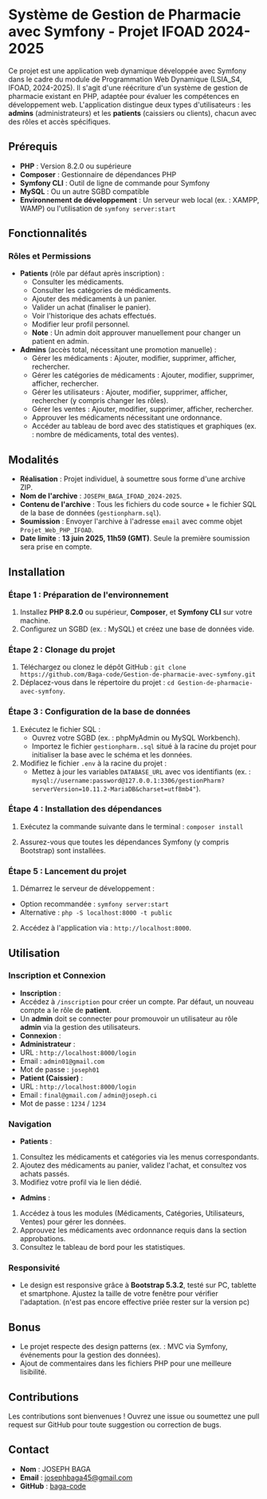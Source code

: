 # Système de Gestion de Pharmacie avec Symfony - Projet IFOAD 2024-2025

Ce projet est une application web dynamique développée avec Symfony dans le cadre du module de Programmation Web Dynamique (LSIA_S4, IFOAD, 2024-2025). Il s'agit d'une réécriture d'un système de gestion de pharmacie existant en PHP, adaptée pour évaluer les compétences en développement web. L'application distingue deux types d'utilisateurs : les **admins** (administrateurs) et les **patients** (caissiers ou clients), chacun avec des rôles et accès spécifiques.

## Prérequis
- **PHP** : Version 8.2.0 ou supérieure
- **Composer** : Gestionnaire de dépendances PHP
- **Symfony CLI** : Outil de ligne de commande pour Symfony
- **MySQL** : Ou un autre SGBD compatible 
- **Environnement de développement** : Un serveur web local (ex. : XAMPP, WAMP) ou l'utilisation de `symfony server:start`

## Fonctionnalités
### Rôles et Permissions
- **Patients** (rôle par défaut après inscription) :
  - Consulter les médicaments.
  - Consulter les catégories de médicaments.
  - Ajouter des médicaments à un panier.
  - Valider un achat (finaliser le panier).
  - Voir l'historique des achats effectués.
  - Modifier leur profil personnel.
  - **Note** : Un admin doit approuver manuellement pour changer un patient en admin.
- **Admins** (accès total, nécessitant une promotion manuelle) :
  - Gérer les médicaments : Ajouter, modifier, supprimer, afficher, rechercher.
  - Gérer les catégories de médicaments : Ajouter, modifier, supprimer, afficher, rechercher.
  - Gérer les utilisateurs : Ajouter, modifier, supprimer, afficher, rechercher (y compris changer les rôles).
  - Gérer les ventes : Ajouter, modifier, supprimer, afficher, rechercher.
  - Approuver les médicaments nécessitant une ordonnance.
  - Accéder au tableau de bord avec des statistiques et graphiques (ex. : nombre de médicaments, total des ventes).

## Modalités
- **Réalisation** : Projet individuel, à soumettre sous forme d'une archive ZIP.
- **Nom de l'archive** : `JOSEPH_BAGA_IFOAD_2024-2025`.
- **Contenu de l'archive** : Tous les fichiers du code source + le fichier SQL de la base de données (`gestionpharm.sql`).
- **Soumission** : Envoyer l'archive à l'adresse `email` avec comme objet `Projet_Web_PHP_IFOAD`.
- **Date limite** : **13 juin 2025, 11h59 (GMT)**. Seule la première soumission sera prise en compte.

## Installation
### Étape 1 : Préparation de l'environnement
1. Installez **PHP 8.2.0** ou supérieur, **Composer**, et **Symfony CLI** sur votre machine.
2. Configurez un SGBD (ex. : MySQL) et créez une base de données vide.

### Étape 2 : Clonage du projet
1. Téléchargez ou clonez le dépôt GitHub : `git clone https://github.com/Baga-code/Gestion-de-pharmacie-avec-symfony.git` 
2. Déplacez-vous dans le répertoire du projet : `cd Gestion-de-pharmacie-avec-symfony`.

### Étape 3 : Configuration de la base de données
1. Exécutez le fichier SQL :
   - Ouvrez votre SGBD (ex. : phpMyAdmin ou MySQL Workbench).
   - Importez le fichier `gestionpharm..sql` situé à la racine du projet pour initialiser la base avec le schéma et les données.
2. Modifiez le fichier `.env` à la racine du projet :
   - Mettez à jour les variables `DATABASE_URL` avec vos identifiants (ex. : `mysql://username:password@127.0.0.1:3306/gestionPharm?serverVersion=10.11.2-MariaDB&charset=utf8mb4"`).

### Étape 4 : Installation des dépendances
1. Exécutez la commande suivante dans le terminal : `composer install`

2. Assurez-vous que toutes les dépendances Symfony (y compris Bootstrap) sont installées.

### Étape 5 : Lancement du projet
1. Démarrez le serveur de développement :
- Option recommandée : `symfony server:start`
- Alternative : `php -S localhost:8000 -t public`
2. Accédez à l'application via : `http://localhost:8000`.

## Utilisation
### Inscription et Connexion
- **Inscription** :
- Accédez à `/inscription` pour créer un compte. Par défaut, un nouveau compte a le rôle de **patient**.
- Un **admin** doit se connecter pour promouvoir un utilisateur au rôle **admin** via la gestion des utilisateurs.
- **Connexion** :
- **Administrateur** :
 - URL : `http://localhost:8000/login`
 - Email : `admin01@gmail.com`
 - Mot de passe : `joseph01`
- **Patient (Caissier)** :
 - URL : `http://localhost:8000/login`
 - Email : `final@gmail.com` / `admin@joseph.ci`
 - Mot de passe : `1234` / `1234`

### Navigation
- **Patients** :
1. Consultez les médicaments et catégories via les menus correspondants.
2. Ajoutez des médicaments au panier, validez l'achat, et consultez vos achats passés.
3. Modifiez votre profil via le lien dédié.
- **Admins** :
1. Accédez à tous les modules (Médicaments, Catégories, Utilisateurs, Ventes) pour gérer les données.
2. Approuvez les médicaments avec ordonnance requis dans la section approbations.
3. Consultez le tableau de bord pour les statistiques.

### Responsivité
- Le design est responsive grâce à **Bootstrap 5.3.2**, testé sur PC, tablette et smartphone. Ajustez la taille de votre fenêtre pour vérifier l'adaptation. (n'est pas encore effective priée rester sur la version pc)

## Bonus
- Le projet respecte des design patterns (ex. : MVC via Symfony, événements pour la gestion des données).
- Ajout de commentaires dans les fichiers PHP pour une meilleure lisibilité.

## Contributions
Les contributions sont bienvenues ! Ouvrez une issue ou soumettez une pull request sur GitHub pour toute suggestion ou correction de bugs.

## Contact
- **Nom** : JOSEPH BAGA
- **Email** : josephbaga45@gmail.com
- **GitHub** : [baga-code](https://github.com/baga-code)
